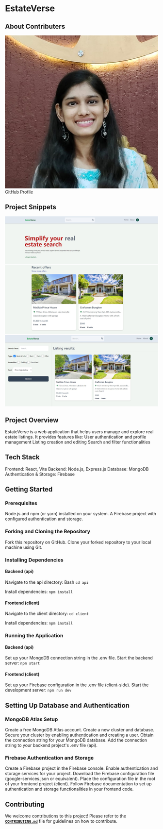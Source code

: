 # EstateVerse

## About Contributers
![Contributor 1](images/Ayushi.jpeg) [GitHub Profile](https://github.com/)

## Project Snippets 
![Header](images/header.jpg)
![recent](images/recent.jpg)
![dashboard](images/dash.jpg)

## Project Overview

EstateVerse is a web application that helps users manage and explore real estate listings. It provides features like:
User authentication and profile management
Listing creation and editing 
Search and filter functionalities

## Tech Stack
Frontend: React, Vite
Backend: Node.js, Express.js
Database: MongoDB
Authentication & Storage: Firebase


## Getting Started

### Prerequisites

Node.js and npm (or yarn) installed on your system.
A Firebase project with configured authentication and storage.
### Forking and Cloning the Repository

Fork this repository on GitHub.
Clone your forked repository to your local machine using Git.

### Installing Dependencies

#### Backend (api)

Navigate to the api directory:
Bash
`cd api`

Install dependencies:
`npm install`

#### Frontend (client)

Navigate to the client directory:
`cd client`

Install dependencies:
`npm install`

### Running the Application

#### Backend (api)
Set up your MongoDB connection string in the .env file.
Start the backend server:
`npm start`

#### Frontend (client)
Set up your Firebase configuration in the .env file (client-side).
Start the development server:
`npm run dev`

## Setting Up Database and Authentication

### MongoDB Atlas Setup

Create a free MongoDB Atlas account.
Create a new cluster and database.
Secure your cluster by enabling authentication and creating a user.
Obtain the connection string for your MongoDB database.
Add the connection string to your backend project's .env file (api).
### Firebase Authentication and Storage

Create a Firebase project in the Firebase console.
Enable authentication and storage services for your project.
Download the Firebase configuration file (google-services.json or equivalent).
Place the configuration file in the root of your frontend project (client).
Follow Firebase documentation to set up authentication and storage functionalities in your frontend code.

## Contributing
We welcome contributions to this project! Please refer to the **<code><a href="https://github.com/Sujal-2820/Real-Estate-Web-Application/blob/main/CONTRIBUTING.md">CONTRIBUTING.md</a></code>** file for guidelines on how to contribute.
